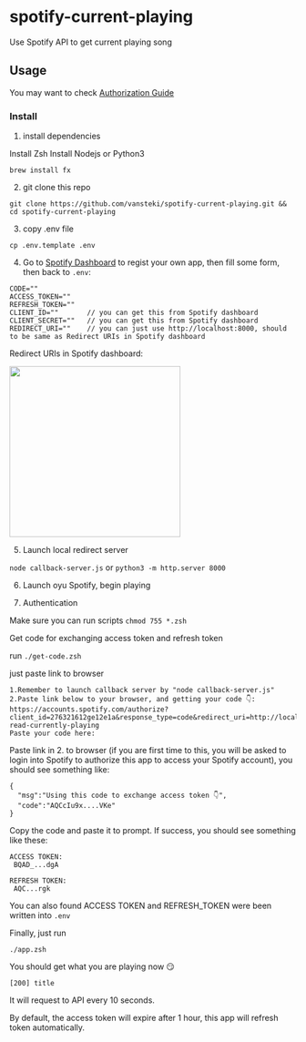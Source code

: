 # spotify-current-playing
Use Spotify API to get current playing song

## Usage 

You may want to check [Authorization Guide](https://developer.spotify.com/documentation/general/guides/authorization-guide/)

### Install

1. install dependencies

Install Zsh
Install Nodejs or Python3

`brew install fx`

2. git clone this repo

`git clone https://github.com/vansteki/spotify-current-playing.git && cd spotify-current-playing`

3. copy .env file

`cp .env.template .env`

4. Go to [Spotify Dashboard](https://developer.spotify.com/dashboard/login) to regist your own app, then fill some form, then back to `.env`:

```
CODE=""
ACCESS_TOKEN=""
REFRESH_TOKEN=""
CLIENT_ID=""       // you can get this from Spotify dashboard
CLIENT_SECRET=""   // you can get this from Spotify dashboard
REDIRECT_URI=""    // you can just use http://localhost:8000, should to be same as Redirect URIs in Spotify dashboard 
```

Redirect URIs in Spotify dashboard:

<img src="https://i.imgur.com/ZOdqGUb.png" width="300">

5. Launch local redirect server

`node callback-server.js` or `python3 -m http.server 8000`

6. Launch oyu Spotify, begin playing

7. Authentication

Make sure you can run scripts
`chmod 755 *.zsh`

Get code for exchanging access token and refresh token

run `./get-code.zsh`

just paste link to browser

```
1.Remember to launch callback server by "node callback-server.js"
2.Paste link below to your browser, and getting your code 👇:
https://accounts.spotify.com/authorize?client_id=276321612ge12e1a&response_type=code&redirect_uri=http://localhost:8000/callback&scope=user-read-currently-playing
Paste your code here:
```

Paste link in 2. to browser (if you are first time to this, you will be asked to login into Spotify to authorize this app to access your Spotify account), you should see something like:
```
{
  "msg":"Using this code to exchange access token 👇",
  "code":"AQCcIu9x....VKe"
}
```


Copy the code and paste it to prompt.
If success, you should see something like these:

```
ACCESS TOKEN:
 BQAD_...dgA

REFRESH TOKEN:
 AQC...rgk
```
You can also found ACCESS TOKEN and REFRESH_TOKEN were been written into `.env`

Finally, just run

`./app.zsh`

You should get what you are playing now 😏

```
[200] title
```
It will request to API every 10 seconds.

By default, the access token will expire after 1 hour, this app will refresh token automatically.



